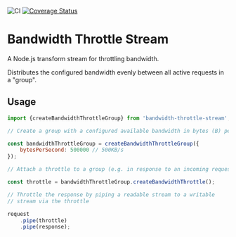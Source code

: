 ![CI](https://github.com/patrickkunka/bandwidth-throttle-stream/workflows/CI/badge.svg) [![Coverage Status](https://coveralls.io/repos/github/patrickkunka/bandwidth-throttle-stream/badge.svg?branch=master)](https://coveralls.io/github/patrickkunka/bandwidth-throttle-stream?branch=master)

# Bandwidth Throttle Stream

A Node.js transform stream for throttling bandwidth.

Distributes the configured bandwidth evenly between all active requests in a "group".

## Usage

```js
import {createBandwidthThrottleGroup} from 'bandwidth-throttle-stream';

// Create a group with a configured available bandwidth in bytes (B) per second.

const bandwidthThrottleGroup = createBandwidthThrottleGroup({
    bytesPerSecond: 500000 // 500KB/s
});

// Attach a throttle to a group (e.g. in response to an incoming request)

const throttle = bandwidthThrottleGroup.createBandwidthThrottle();

// Throttle the response by piping a readable stream to a writable
// stream via the throttle

request
    .pipe(throttle)
    .pipe(response);

```

